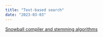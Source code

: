 ```yaml
---
title: "Text-based search"
date: "2023-03-03"
---
```


[Snowball compiler and stemming algorithms](https://github.com/snowballstem/snowball)
